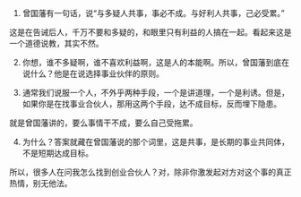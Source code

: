 1. 曾国藩有一句话，说“与多疑人共事，事必不成。与好利人共事，己必受累。”

这是在告诫后人，千万不要和多疑的，和眼里只有利益的人搞在一起。看起来这是一个道德说教，其实不然。

2. 你想，谁不多疑啊，谁不喜欢利益啊，这是人的本能啊。所以，曾国藩到底在说什么？他是在说选择事业伙伴的原则。

3. 通常我们说服一个人，不外乎两种手段，一个是讲道理，一个是利诱。但是，如果你是在找事业合伙人，那用这两个手段，达不成目标，反而埋下隐患。

就是曾国藩讲的，要么事情干不成，要么自己受拖累。

4. 为什么？答案就藏在曾国藩说的那个词里，这是共事，是长期的事业共同体，不是短期达成目标。

所以，很多人在问我怎么找到创业合伙人？对，除非你激发起对方对这个事的真正热情，别无他法。